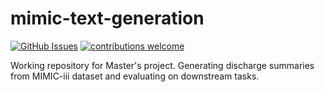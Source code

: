 # mimic-text-generation
[![GitHub
Issues](https://img.shields.io/github/issues/tensorflow/tensor2tensor.svg)](https://github.com/amin-nejad/mimic-text-generation/issues)
[![contributions welcome](https://img.shields.io/badge/contributions-welcome-brightgreen.svg?style=flat)](https://github.com/dwyl/esta/issues)

Working repository for Master's project. Generating discharge summaries from MIMIC-iii dataset and evaluating on downstream tasks.

